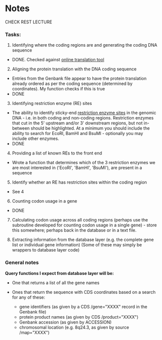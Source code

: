 Notes
====

CHECK REST LECTURE

### Tasks:

1. Identifying where the coding regions are and generating the coding DNA sequence

  - DONE. Checked against [online translation tool](https://web.expasy.org/translate/)

2. Aligning the protein translation with the DNA coding sequence

  - Entries from the Genbank file appear to have the protein translation already ordered as per the coding sequence (determined by coordinates). My function checks if this is true
  - DONE

3. Identifying restriction enzyme (RE) sites

  - The ability to identify sticky-end [restriction enzyme sites](https://en.wikipedia.org/wiki/List_of_restriction_enzyme_cutting_sites:_E%E2%80%93F#Whole_list_navigation) in the genomic DNA - i.e. in both coding and non-coding regions. Restriction enzymes that cut in the 5' upstream and/or 3' downstream regions, but not in-between should be highlighted. At a minimum you should include the ability to search for EcoRI, BamHI and BsuMI - optionally you may include other enzymes.
  - DONE

4. Providing a list of known REs to the front end

  - Wrote a function that determines which of the 3 restriction enzymes we are most interested in ('EcoRI', 'BamHI', 'BsuMI'), are present in a sequence

5. Identify whether an RE has restriction sites within the coding region

  - See 4

6. Counting codon usage in a gene

  - DONE

7. Calculating codon usage across all coding regions (perhaps use the subroutine developed for counting codon usage in a single gene) - store this somewhere; perhaps back in the database or in a text file.

8. Extracting information from the database layer (e.g. the complete gene list or individual gene information) (Some of these may simply be wrappers to database layer code)

### General notes

**Query functions I expect from database layer will be:**

- One that returns a list of all the gene names

- Ones that return the sequence with CDS coordinates based on a search for any of these:

  - gene identifiers (as given by a CDS /gene="XXXX" record in the Genbank file)
  - protein product names (as given by CDS /product="XXXX")
  - Genbank accession (as given by ACCESSION)
  - chromosomal location (e.g. 8q24.3, as given by source /map="XXXX")

